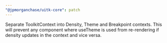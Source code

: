 ```yaml
---
"@jpmorganchase/uitk-core": patch
---
```


Separate ToolkitContext into Density, Theme and Breakpoint contexts. This will prevent any component where useTheme is used from re-rendering if density updates in the context and vice versa.
